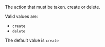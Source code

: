 The action that must be taken. create or delete.

Valid values are:
- `create`
- `delete`

The default value is `create`

